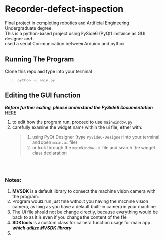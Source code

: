 # Recorder-defect-inspection
Final project in completing robotics and Artificial Engineering Undergraduate degree.  
This is a python-based project using PySide6 (PyQt) instance as GUI designer and  
used a serial Communication between Arduino and python.

## Running The Program
Clone this repo and type into your terminal
> `python -u main.py`

## Editing the GUI function
***Before further editing, please understand the PySide6 Documentation*** [HERE](https://doc.qt.io/qtforpython-6/) <br />
1. to edit how the program run, proceed to use `mainwindow.py`
2. carefully examine the widget name within the ui file, either with:
   > 1. using PyQt Designer (type `PySide6-Designer` into your terminal and open `main.ui` file)<br />
   > 2. or look through the `mainWindow.ui` file and search the widget class declaration

<br />
<br />

### Notes:
1. **MVSDK** is a default library to connect the machine vision camera with the program.
2. Program would run just fine without you having the machine vision camera, as long as you have a default built-in camera in your machine
3. The Ui file should not be change directly, because everything would be back to as it is even if you change the content of the file
4. **SDKtools** is a custom class for camera function usage for main app ***which utilize MVSDK library***
5. 
